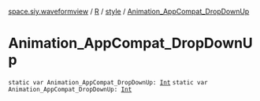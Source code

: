 [space.siy.waveformview](../../index.md) / [R](../index.md) / [style](index.md) / [Animation_AppCompat_DropDownUp](./-animation_-app-compat_-drop-down-up.md)

# Animation_AppCompat_DropDownUp

`static var Animation_AppCompat_DropDownUp: `[`Int`](https://kotlinlang.org/api/latest/jvm/stdlib/kotlin/-int/index.html)
`static var Animation_AppCompat_DropDownUp: `[`Int`](https://kotlinlang.org/api/latest/jvm/stdlib/kotlin/-int/index.html)